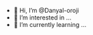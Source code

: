 - 👋 Hi, I’m @Danyal-oroji
- 👀 I’m interested in ...
- 🌱 I’m currently learning ...


<!---
Danyal-oroji/Danyal-oroji is a ✨ special ✨ repository because its `README.md` (this file) appears on your GitHub profile.
You can click the Preview link to take a look at your changes.
--->
